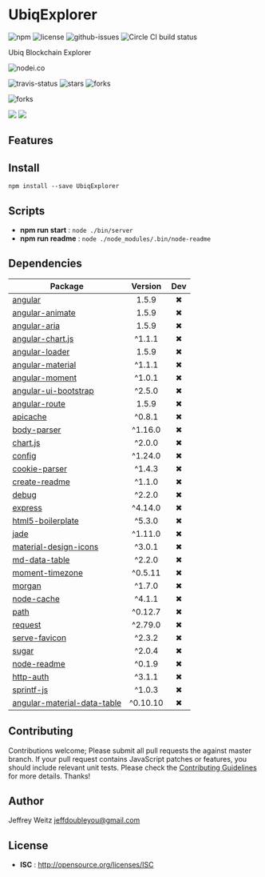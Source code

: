 # UbiqExplorer

![npm](https://img.shields.io/npm/v/UbiqExplorer.svg) ![license](https://img.shields.io/npm/l/UbiqExplorer.svg) ![github-issues](https://img.shields.io/github/issues/jeffdoubleyou/ubiq-explorer.svg)  ![Circle CI build status](https://circleci.com/gh/jeffdoubleyou/ubiq-explorer.svg?style=svg)

Ubiq Blockchain Explorer

![nodei.co](https://nodei.co/npm/UbiqExplorer.png?downloads=true&downloadRank=true&stars=true)

![travis-status](https://img.shields.io/travis/jeffdoubleyou/ubiq-explorer.svg)
![stars](https://img.shields.io/github/stars/jeffdoubleyou/ubiq-explorer.svg)
![forks](https://img.shields.io/github/forks/jeffdoubleyou/ubiq-explorer.svg)

![forks](https://img.shields.io/github/forks/jeffdoubleyou/ubiq-explorer.svg)

![](https://david-dm.org/jeffdoubleyou/ubiq-explorer/status.svg)
![](https://david-dm.org/jeffdoubleyou/ubiq-explorer/dev-status.svg)

## Features


## Install

`npm install --save UbiqExplorer`


## Scripts

 - **npm run start** : `node ./bin/server`
 - **npm run readme** : `node ./node_modules/.bin/node-readme`

## Dependencies

Package | Version | Dev
--- |:---:|:---:
[angular](https://www.npmjs.com/package/angular) | 1.5.9 | ✖
[angular-animate](https://www.npmjs.com/package/angular-animate) | 1.5.9 | ✖
[angular-aria](https://www.npmjs.com/package/angular-aria) | 1.5.9 | ✖
[angular-chart.js](https://www.npmjs.com/package/angular-chart.js) | ^1.1.1 | ✖
[angular-loader](https://www.npmjs.com/package/angular-loader) | 1.5.9 | ✖
[angular-material](https://www.npmjs.com/package/angular-material) | ^1.1.1 | ✖
[angular-moment](https://www.npmjs.com/package/angular-moment) | ^1.0.1 | ✖
[angular-ui-bootstrap](https://www.npmjs.com/package/angular-ui-bootstrap) | ^2.5.0 | ✖
[angular-route](https://www.npmjs.com/package/angular-route) | 1.5.9 | ✖
[apicache](https://www.npmjs.com/package/apicache) | ^0.8.1 | ✖
[body-parser](https://www.npmjs.com/package/body-parser) | ^1.16.0 | ✖
[chart.js](https://www.npmjs.com/package/chart.js) | ^2.0.0 | ✖
[config](https://www.npmjs.com/package/config) | ^1.24.0 | ✖
[cookie-parser](https://www.npmjs.com/package/cookie-parser) | ^1.4.3 | ✖
[create-readme](https://www.npmjs.com/package/create-readme) | ^1.1.0 | ✖
[debug](https://www.npmjs.com/package/debug) | ^2.2.0 | ✖
[express](https://www.npmjs.com/package/express) | ^4.14.0 | ✖
[html5-boilerplate](https://www.npmjs.com/package/html5-boilerplate) | ^5.3.0 | ✖
[jade](https://www.npmjs.com/package/jade) | ^1.11.0 | ✖
[material-design-icons](https://www.npmjs.com/package/material-design-icons) | ^3.0.1 | ✖
[md-data-table](https://www.npmjs.com/package/md-data-table) | ^2.2.0 | ✖
[moment-timezone](https://www.npmjs.com/package/moment-timezone) | ^0.5.11 | ✖
[morgan](https://www.npmjs.com/package/morgan) | ^1.7.0 | ✖
[node-cache](https://www.npmjs.com/package/node-cache) | ^4.1.1 | ✖
[path](https://www.npmjs.com/package/path) | ^0.12.7 | ✖
[request](https://www.npmjs.com/package/request) | ^2.79.0 | ✖
[serve-favicon](https://www.npmjs.com/package/serve-favicon) | ^2.3.2 | ✖
[sugar](https://www.npmjs.com/package/sugar) | ^2.0.4 | ✖
[node-readme](https://www.npmjs.com/package/node-readme) | ^0.1.9 | ✖
[http-auth](https://www.npmjs.com/package/http-auth) | ^3.1.1 | ✖
[sprintf-js](https://www.npmjs.com/package/sprintf-js) | ^1.0.3 | ✖
[angular-material-data-table](https://www.npmjs.com/package/angular-material-data-table) | ^0.10.10 | ✖


## Contributing

Contributions welcome; Please submit all pull requests the against master branch. If your pull request contains JavaScript patches or features, you should include relevant unit tests. Please check the [Contributing Guidelines](contributng.md) for more details. Thanks!

## Author

Jeffrey Weitz <jeffdoubleyou@gmail.com>

## License

 - **ISC** : http://opensource.org/licenses/ISC
